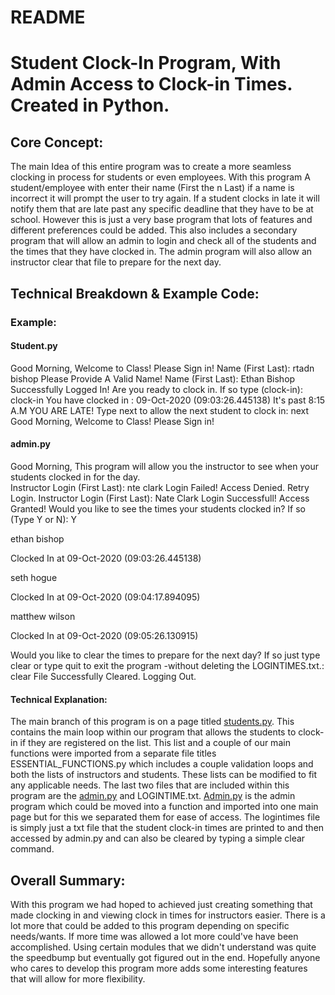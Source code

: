 # README

# Student Clock-In Program, With Admin Access to Clock-in Times. Created in Python.

## Core Concept:

The main Idea of this entire program was to create a more seamless clocking in process for students or even employees. With this program A student/employee with enter their name (First the n Last) if a name is incorrect it will prompt the user to try again. If a student clocks in late it will notify them that are late past any specific deadline that they have to be at school. However this is just a very base program that lots of features and different preferences could be added. This also includes a secondary program that will allow an admin to login and check all of the students and the times that they have clocked in. The admin program will also allow an instructor clear that file to prepare for the next day.

## Technical Breakdown & Example Code:

### Example:
#### Student.py
Good Morning, Welcome to Class! Please Sign in!
Name (First Last): rtadn bishop
Please Provide A Valid Name!
Name (First Last): Ethan Bishop
Successfully Logged In!
Are you ready to clock in. If so type (clock-in): clock-in
You have clocked in   : 09-Oct-2020 (09:03:26.445138)
It's past 8:15 A.M YOU ARE LATE!
Type next to allow the next student to clock in: next
Good Morning, Welcome to Class! Please Sign in!

#### admin.py
Good Morning, This program will allow you the instructor
to see when your students clocked in for the day.       
Instructor Login (First Last): nte clark
Login Failed! Access Denied. Retry Login.
Instructor Login (First Last): Nate Clark
Login Successfull! Access Granted!
Would you like to see the times your students clocked in? If so (Type Y or N): Y

ethan bishop

 Clocked In at 09-Oct-2020 (09:03:26.445138)

seth hogue

 Clocked In at 09-Oct-2020 (09:04:17.894095)

matthew wilson

 Clocked In at 09-Oct-2020 (09:05:26.130915)

Would you like to clear the times to prepare for the next day?
If so just type clear or type quit to exit the program
-without deleting the LOGINTIMES.txt.: clear
File Successfully Cleared. Logging Out.

#### Technical Explanation:
The main branch of this program is on a page titled [students.py](http://students.py). This contains the main loop within our program that allows the students to clock-in if they are registered on the list. This list and a couple of our main functions were imported from a separate file titles ESSENTIAL_FUNCTIONS.py which includes a couple validation loops and both the lists of instructors and students. These lists can be modified to fit any applicable needs. The last two files that are included within this program are the [admin.py](http://admin.py) and LOGINTIME.txt. [Admin.py](http://admin.py) is the admin program which could be moved into a function and imported into one main page but for this we separated them for ease of access. The logintimes file is simply just a txt file that the student clock-in times are printed to and then accessed by admin.py and can also be cleared by typing a simple clear command.

## Overall Summary:

With this program we had hoped to achieved just creating something that made clocking in and viewing clock in times for instructors easier. There is a lot more that could be added to this program depending on specific needs/wants. If more time was allowed a lot more could've have been accomplished. Using certain modules that we didn't understand was quite the speedbump but eventually got figured out in the end. Hopefully anyone who cares to develop this program more adds some interesting features that will allow for more flexibility.
